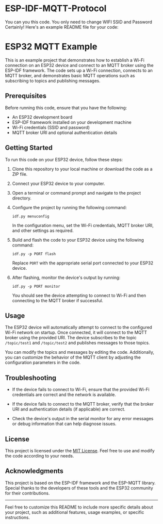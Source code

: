 # ESP-IDF-MQTT-Protocol
You can you this code. You only need to change WIFI SSID and Password
Certainly! Here's an example README file for your code:

# ESP32 MQTT Example

This is an example project that demonstrates how to establish a Wi-Fi connection on an ESP32 device and connect to an MQTT broker using the ESP-IDF framework. The code sets up a Wi-Fi connection, connects to an MQTT broker, and demonstrates basic MQTT operations such as subscribing to topics and publishing messages.

## Prerequisites

Before running this code, ensure that you have the following:

- An ESP32 development board
- ESP-IDF framework installed on your development machine
- Wi-Fi credentials (SSID and password)
- MQTT broker URI and optional authentication details

## Getting Started

To run this code on your ESP32 device, follow these steps:

1. Clone this repository to your local machine or download the code as a ZIP file.

2. Connect your ESP32 device to your computer.

3. Open a terminal or command prompt and navigate to the project directory.

4. Configure the project by running the following command:

   ```
   idf.py menuconfig
   ```

   In the configuration menu, set the Wi-Fi credentials, MQTT broker URI, and other settings as required.

5. Build and flash the code to your ESP32 device using the following command:

   ```
   idf.py -p PORT flash
   ```

   Replace `PORT` with the appropriate serial port connected to your ESP32 device.

6. After flashing, monitor the device's output by running:

   ```
   idf.py -p PORT monitor
   ```

   You should see the device attempting to connect to Wi-Fi and then connecting to the MQTT broker if successful.

## Usage

The ESP32 device will automatically attempt to connect to the configured Wi-Fi network on startup. Once connected, it will connect to the MQTT broker using the provided URI. The device subscribes to the topic `/topic/test1` and `/topic/test2` and publishes messages to those topics.

You can modify the topics and messages by editing the code. Additionally, you can customize the behavior of the MQTT client by adjusting the configuration parameters in the code.

## Troubleshooting

- If the device fails to connect to Wi-Fi, ensure that the provided Wi-Fi credentials are correct and the network is available.

- If the device fails to connect to the MQTT broker, verify that the broker URI and authentication details (if applicable) are correct.

- Check the device's output in the serial monitor for any error messages or debug information that can help diagnose issues.

## License

This project is licensed under the [MIT License](LICENSE). Feel free to use and modify the code according to your needs.

## Acknowledgments

This project is based on the ESP-IDF framework and the ESP-MQTT library. Special thanks to the developers of these tools and the ESP32 community for their contributions.

---

Feel free to customize this README to include more specific details about your project, such as additional features, usage examples, or specific instructions.
